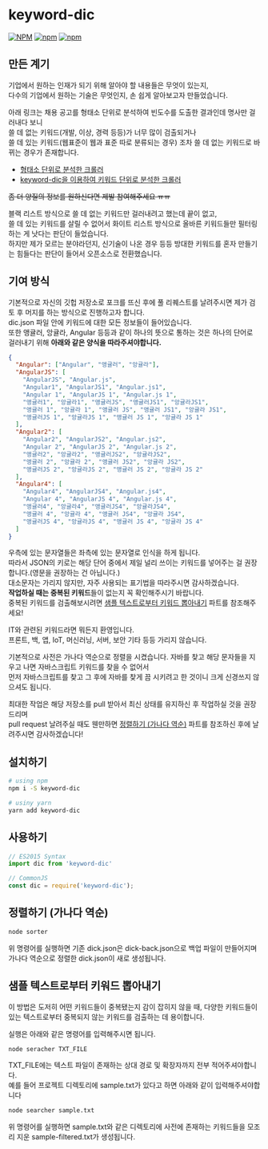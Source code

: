 # keyword-dic
[![NPM](https://nodei.co/npm/keyword-dic.png)](https://nodei.co/npm/keyword-dic/)
[![npm](https://img.shields.io/npm/dt/keyword-dic.svg)](https://www.npmjs.com/package/keyword-dic)
[![npm](https://img.shields.io/npm/v/keyword-dic.svg)](https://www.npmjs.com/package/keyword-dic)

## 만든 계기
기업에서 원하는 인재가 되기 위해 알아야 할 내용들은 무엇이 있는지,  
다수의 기업에서 원하는 기술은 무엇인지, 손 쉽게 알아보고자 만들었습니다.  

아래 링크는 채용 공고를 형태소 단위로 분석하여 빈도수를 도출한 결과인데 명사만 걸러내다 보니  
쓸 데 없는 키워드(개발, 이상, 경력 등등)가 너무 많이 검출되거나  
쓸 데 있는 키워드(웹표준이 웹과 표준 따로 분류되는 경우) 조차 쓸 데 없는 키워드로 바뀌는 경우가 존재합니다.  

* [형태소 단위로 분석한 크롤러](https://perfectacle.github.io/crawl-temp/)  
* [keyword-dic을 이용하여 키워드 단위로 분석한 크롤러](https://perfectacle.github.io/crawl-temp/v2)

~~좀 더 양질의 정보를 원하신다면 제발 참여해주세요 ㅠㅠ~~

블랙 리스트 방식으로 쓸 데 없는 키워드만 걸러내려고 했는데 끝이 없고,  
쓸 데 있는 키워드를 살릴 수 없어서 화이트 리스트 방식으로 올바른 키워드들만 필터링하는 게 낫다는 판단이 들었습니다.  
하지만 제가 모르는 분야라던지, 신기술이 나온 경우 등등 방대한 키워드를 혼자 만들기는 힘들다는 판단이 들어서 오픈소스로 전환했습니다.  

## 기여 방식
기본적으로 자신의 깃헙 저장소로 포크를 뜨신 후에 풀 리퀘스트를 날려주시면 제가 검토 후 머지를 하는 방식으로 진행하고자 합니다.  
dic.json 파일 안에 키워드에 대한 모든 정보들이 들어있습니다.  
또한 앵귤러, 앙귤라, Angular 등등과 같이 하나의 뜻으로 통하는 것은 하나의 단어로 걸러내기 위해 **아래와 같은 양식을 따라주셔야합니다.**
```json
{
  "Angular": ["Angular", "앵귤러", "앙귤라"],
  "AngularJS": [
    "AngularJS", "Angular.js",
    "Angular1", "AngularJS1", "Angular.js1",
    "Angular 1", "AngularJS 1", "Angular.js 1",
    "앵귤러1", "앙귤라1", "앵귤러JS", "앵귤러JS1", "앙귤라JS1",
    "앵귤러 1", "앙귤라 1", "앵귤러 JS", "앵귤러 JS1", "앙귤라 JS1",
    "앵귤러JS 1", "앙귤라JS 1", "앵귤러 JS 1", "앙귤라 JS 1"
  ],
  "Angular2": [
    "Angular2", "AngularJS2", "Angular.js2",
    "Angular 2", "AngularJS 2", "Angular.js 2",
    "앵귤러2", "앙귤라2", "앵귤러JS2", "앙귤라JS2",
    "앵귤러 2", "앙귤라 2", "앵귤러 JS2", "앙귤라 JS2",
    "앵귤러JS 2", "앙귤라JS 2", "앵귤러 JS 2", "앙귤라 JS 2"
  ],
  "Angular4": [
    "Angular4", "AngularJS4", "Angular.js4",
    "Angular 4", "AngularJS 4", "Angular.js 4",
    "앵귤러4", "앙귤라4", "앵귤러JS4", "앙귤라JS4",
    "앵귤러 4", "앙귤라 4", "앵귤러 JS4", "앙귤라 JS4",
    "앵귤러JS 4", "앙귤라JS 4", "앵귤러 JS 4", "앙귤라 JS 4"
  ]
}
```
우측에 있는 문자열들은 좌측에 있는 문자열로 인식을 하게 됩니다.  
따라서 JSON의 키로는 해당 단어 중에서 제일 널리 쓰이는 키워드를 넣어주는 걸 권장합니다.(영문을 권장하는 건 아닙니다.)  
대소문자는 가리지 않지만, 자주 사용되는 표기법을 따라주시면 감사하겠습니다.  
**작업하실 때는 중복된 키워드**들이 없는지 꼭 확인해주시기 바랍니다.  
중복된 키워드를 검출해보시려면 [샘플 텍스트로부터 키워드 뽑아내기](#샘플-텍스트로부터-키워드-뽑아내기) 파트를 참조해주세요!

IT와 관련된 키워드라면 뭐든지 환영입니다.  
프론트, 백, 앱, IoT, 머신러닝, 서버, 보안 기타 등등 가리지 않습니다.

기본적으로 사전은 가나다 역순으로 정렬을 시켰습니다.
자바를 찾고 해당 문자들을 지우고 나면 자바스크립트 키워드를 찾을 수 없어서  
먼저 자바스크립트를 찾고 그 후에 자바를 찾게 끔 시키려고 한 것이니 크게 신경쓰지 않으셔도 됩니다.

최대한 작업은 해당 저장소를 pull 받아서 최신 상태를 유지하신 후 작업하실 것을 권장드리며  
pull request 날려주실 때도 웬만하면 [정렬하기 (가나다 역순)](#정렬하기-가나다-역순) 파트를 참조하신 후에 날려주시면 감사하겠습니다!

## 설치하기
```bash
# using npm
npm i -S keyword-dic

# usiny yarn
yarn add keyword-dic
```

## 사용하기
```javascript
// ES2015 Syntax
import dic from 'keyword-dic'

// CommonJS
const dic = require('keyword-dic');
```

## 정렬하기 (가나다 역순)
```bash
node sorter
```

위 명령어를 실행하면 기존 dick.json은 dick-back.json으로 백업 파일이 만들어지며 가나다 역순으로 정렬한 dick.json이 새로 생성됩니다.  

## 샘플 텍스트로부터 키워드 뽑아내기
이 방법은 도저히 어떤 키워드들이 중복됐는지 감이 잡히지 않을 때,
다양한 키워드들이 있는 텍스트로부터 중복되지 않는 키워드를 검출하는 데 용이합니다.

실행은 아래와 같은 명령어를 입력해주시면 됩니다.
```bash
node seracher TXT_FILE
```

TXT_FILE에는 텍스트 파일이 존재하는 상대 경로 및 확장자까지 전부 적어주셔야합니다.  
예를 들어 프로젝트 디렉토리에 sample.txt가 있다고 하면 아래와 같이 입력해주셔야합니다
```bash
node searcher sample.txt
```

위 명령어를 실행하면 sample.txt와 같은 디렉토리에 사전에 존재하는 키워드들을 모조리 지운 sample-filtered.txt가 생성됩니다.  